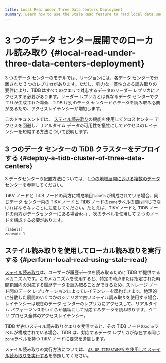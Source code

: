 ```yaml
---
title: Local Read under Three Data Centers Deployment
summary: Learn how to use the Stale Read feature to read local data under three DCs deployment and thus reduce cross-center requests.
---
```


# 3 つのデータ センター展開でのローカル読み取り {#local-read-under-three-data-centers-deployment}

3 つのデータ センターのモデルでは、リージョンには、各データ センターで分離された 3 つのレプリカがあります。ただし、強力な一貫性のある読み取りの要件により、TiDB はすべてのクエリで対応するデータのリーダー レプリカにアクセスする必要があります。リーダー レプリカとは異なるデータ センターでクエリが生成された場合、TiDB は別のデータ センターからデータを読み取る必要があるため、アクセスレイテンシーが増加します。

このドキュメントでは、 [ステイル読み取り](/stale-read.md)の機能を使用してクロスセンター アクセスを回避し、リアルタイム データの可用性を犠牲にしてアクセスのレイテンシーを短縮する方法について説明します。

## 3 つのデータ センターの TiDB クラスターをデプロイする {#deploy-a-tidb-cluster-of-three-data-centers}

3 データセンターの配置方法については、 [1 つの地域展開における複数のデータセンター](/multi-data-centers-in-one-city-deployment.md)を参照してください。

TiKV ノードと TiDB ノードの両方に構成項目`labels`が構成されている場合、同じデータ センター内の TiKV ノードと TiDB ノードの`zone`ラベルの値は同じでなければならないことに注意してください。たとえば、TiKV ノードと TiDB ノードの両方がデータセンターにある場合`dc-1` 、次のラベルを使用して 2 つのノードを構成する必要があります。

```
[labels]
zone=dc-1
```

## ステイル読み取りを使用してローカル読み取りを実行する {#perform-local-read-using-stale-read}

[ステイル読み取り](/stale-read.md)は、ユーザーが履歴データを読み取るために TiDB が提供するメカニズムです。このメカニズムを使用すると、特定の時点または指定された時間範囲内の対応する履歴データを読み取ることができるため、ストレージ ノード間のデータ レプリケーションによってレイテンシーを節約できます。地理的に分散した展開のいくつかのシナリオで古いステイル読み取りを使用する場合、 レイテンシーは現在のデータ センターのレプリカにアクセスして、リアルタイム パフォーマンスをいくらか犠牲にして対応するデータを読み取ります。クエリ プロセス全体のアクセスレイテンシー。

TiDB が古いステイル読み取りクエリを受信すると、その TiDB ノードの`zone`ラベルが構成されている場合、TiDB は、対応するデータ レプリカが存在する同じ`zone`ラベルを持つ TiKV ノードに要求を送信します。

ステイル読み取りの実行方法については、 [`AS OF TIMESTAMP`句を使用してステイル読み取りを実行する](/as-of-timestamp.md)を参照してください。
